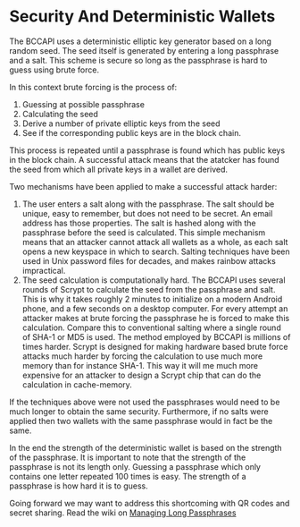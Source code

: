 # Security And Deterministic Wallets #
The BCCAPI uses a deterministic elliptic key generator based on a long random seed. The seed itself is generated by entering a long passphrase and a salt. This scheme is secure so long as the passphrase is hard to guess using brute force.

In this context brute forcing is the process of:

  1. Guessing at possible passphrase
  1. Calculating the seed
  1. Derive a number of private elliptic keys from the seed
  1. See if the corresponding public keys are in the block chain.

This process is repeated until a passphrase is found which has public keys in the block chain. A successful attack means that the atatcker has found the seed from which all private keys in a wallet are derived.

Two mechanisms have been applied to make a successful attack harder:

  1. The user enters a salt along with the passphrase. The salt should be unique, easy to remember, but does not need to be secret. An email address has those properties. The salt is hashed along with the passphrase before the seed is calculated. This simple mechanism means that an attacker cannot attack all wallets as a whole, as each salt opens a new keyspace in which to search. Salting techniques have been used in Unix password files for decades, and makes rainbow attacks impractical.
  1. The seed calculation is computationally hard. The BCCAPI uses several rounds of Scrypt to calculate the seed from the passphrase and salt. This is why it takes roughly 2 minutes to initialize on a modern Android phone, and a few seconds on a desktop computer. For every attempt an attacker makes at brute forcing the passphrase he is forced to make this calculation. Compare this to conventional salting where a single round of SHA-1 or MD5 is used. The method employed by BCCAPI is millions of times harder. Scrypt is designed for making hardware based brute force attacks much harder by forcing the calculation to use much more memory than for instance SHA-1. This way it will me much more expensive for an attacker to design a Scrypt chip that can do the calculation in cache-memory.

If the techniques above were not used the passphrases would need to be much longer to obtain the same security. Furthermore, if no salts were applied then two wallets with the same passphrase would in fact be the same.

In the end the strength of the deterministic wallet is based on the strength of the passphrase. It is important to note that the strength of the passphrase is not its length only. Guessing a passphrase which only contains one letter repeated 100 times is easy. The strength of a passphrase is how hard it is to guess.

Going forward we may want to address this shortcoming with QR codes and secret sharing. Read the wiki on [Managing Long Passphrases](ManagingLongPassphrases.md)